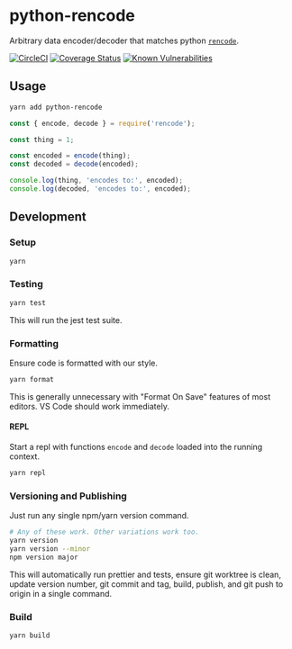 # python-rencode

Arbitrary data encoder/decoder that matches python [`rencode`](https://github.com/aresch/rencode).

[![CircleCI](https://circleci.com/gh/cinderblock/python-rencode.svg?style=svg)](https://circleci.com/gh/cinderblock/python-rencode) [![Coverage Status](https://coveralls.io/repos/github/cinderblock/python-rencode/badge.svg?branch=master)](https://coveralls.io/github/cinderblock/python-rencode?branch=master) [![Known Vulnerabilities](https://snyk.io/test/github/cinderblock/python-rencode/badge.svg?targetFile=package.json)](https://snyk.io/test/github/cinderblock/python-rencode?targetFile=package.json)

## Usage

```bash
yarn add python-rencode
```

```js
const { encode, decode } = require('rencode');

const thing = 1;

const encoded = encode(thing);
const decoded = decode(encoded);

console.log(thing, 'encodes to:', encoded);
console.log(decoded, 'encodes to:', encoded);
```

## Development

### Setup

```bash
yarn
```

### Testing

```bash
yarn test
```

This will run the jest test suite.

### Formatting

Ensure code is formatted with our style.

```bash
yarn format
```

This is generally unnecessary with "Format On Save" features of most editors.
VS Code should work immediately.

#### REPL

Start a repl with functions `encode` and `decode` loaded into the running context.

```bash
yarn repl
```

### Versioning and Publishing

Just run any single npm/yarn version command.

```bash
# Any of these work. Other variations work too.
yarn version
yarn version --minor
npm version major
```

This will automatically run prettier and tests, ensure git worktree is clean, update version number, git commit and tag, build, publish, and git push to origin in a single command.

### Build

```bash
yarn build
```
